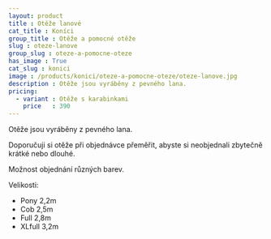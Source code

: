 ```yaml
---
layout: product
title : Otěže lanové
cat_title : Koníci
group_title : Otěže a pomocné otěže
slug : oteze-lanove
group_slug : oteze-a-pomocne-oteze
has_image : True
cat_slug : konici
image : /products/konici/oteze-a-pomocne-oteze/oteze-lanove.jpg
description : Otěže jsou vyráběny z pevného lana.
pricing:
  - variant : Otěže s karabinkami
    price   : 390
---
```


Otěže jsou vyráběny z pevného lana.

Doporučuji si otěže při objednávce přeměřit, abyste si neobjednali zbytečně krátké nebo dlouhé.

Možnost objednání různých barev.

Velikosti:

 - Pony 2,2m
 - Cob 2,5m
 - Full 2,8m
 - XLfull 3,2m

